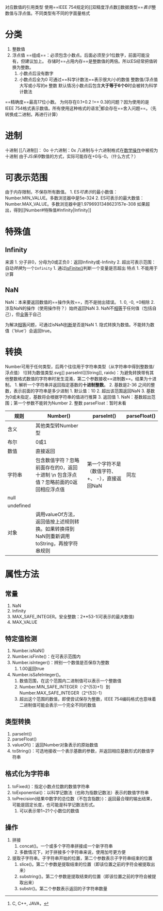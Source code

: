 对应数值的引用类型
使用==IEEE 754规定的[[双精度浮点数]]数据类型==*表示*整数值与浮点值。不同类型有不同的字面量格式

# 分类
1. 整数值
2. 浮点值
==组成==：必须包含小数点。后面必须至少1位数字，前面可能没有，但建议加上。
存储时==占用内存==是整数值的两倍。所以ES经常把值转换为整数。
	1. 小数点后没有数字
	2. 小数点后全为0
可通过==科学计数法==表示很大/小的数值
	整数值/浮点值 大写或小写的e 整数
默认情况小数点后包含**大于等于6个0**时会被转为科学计数法

==精确度==最高17位小数。
为何存在0.1+0.2  !== 0.3的问题？因为使用的是IEEE 754格式表示数值。所有使用这种格式的语言[^1]都会存在==舍入问题==。（先转换成二进制，再进行计算）
# 进制
十进制
[[八进制]]： 0o
十六进制：0x
	八进制与十六进制格式在<u>数学操作</u>中被视为十进制
由于JS*保存*数值的方式，实际可能存在+0与-0。（什么方式？）
# 可表示范围
由于内存限制，不保存所有数值。
	1. ES*可表示*的最小数值：Number.MIN_VALUE。多数浏览器中是5e-324
	2. ES可表示的最大数值：Number.MAX_VALUE。多数浏览器中是1.9796931348623157e-308
如果超出，得到[[Number#特殊值#Infinity|Infinity]] 
# 特殊值
## Infinity
来源
	1. 分子非0，分母为0或正负0：返回Infinity或-Infinity
	2. 超出可表示范围：自动*转换*为一个`Infinity` 
		1. 通过<u>isFinite()</u>判断一个变量是否超出
特点
	1. 不能用于计算
## NaN
NaN：本来要返回数值的==操作失败==，而不是抛出错误。
	1.  0, -0, +0相除
	2. 涉及NaN的操作（使用操作符？）始终返回NaN
	3. NaN不<u>相等</u>于任何值（包括自己），但<u>全等</u>于自己

为解决<u>相等</u>问题，可通过isNaN<u>判断</u>是否是NaN
	1. 隐式转换为数值。不能转为数值（'blue'）会返回true。
# 转换
Number可用于任何类型，后两个往往用于字符串类型（从字符串中得到整数值/浮点值）
![[转为数值类型.svg]]
parseInt([[String]], raidx)：为避免转换带有其他整数格式数值的字符串时发生混淆，第二个参数接收==进制数==。结果为十进制。
	1. 解析一个字符串并返回指定基数的**十进制整数**。
	2. 基数是2-36 之间的整数，表示前面的字符串是多少进制
		1. 默认值：10
		2. 超出该范围返回NaN
		3. 基数为0或未指定，基数将会根据字符串的值进行推算
	3. 返回值
		1. NaN：基数超出范围；第一个参数不能转为Number
		2. 整数
parseFloat：暂时未看

| 规则 | Number() | parseInt() | parseFloat() |
| --- | --- | --- | --- |
| 含义 | 其他类型转Number型 |  |  |
| 布尔 | 0或1 |  |  |
| 数值 | 直接返回 |  |  |
| 字符串 | 包含数值字符？忽略前面存在的0，返回十进制  \n 包含浮点值？忽略前面的0返回相应浮点值 | 第一个字符不是（数值字符、+、 -），直接返回NaN | 同左 |
| null |  |  |  |
| undefined |  |  |  |
| 对象 | 调用valueOf方法，返回值按上述规则转换。如果转换得到NaN则重新调用toString，再按字符串规则 |  |  |
# 属性方法
## 常量
1. NaN
2. Infinity
3. MAX_SAFE_INTEGER。安全整数：2\*\*53-1(可表示的最大数值)
4. MAX_VALUE
## 特定值检测
1. Number.isNaN()
2. Number.isFinite()：在可表示范围内
3. Number.isInteger()：辨别一个数值是否保存为整数
	1. 1.00返回true
4. Number.isSafeInteger()。
	1. 数值范围，在这个范围内二进制值可以表示一个整数值
	2. Number.MIN_SAFE_INTEGER（-2^{53}+1）到Number.MAX_SAFE_INTEGER（2^{53}-1）
	3. 超出这个范围的数值，即使尝试保存为整数，IEEE 754编码格式也意味着二进制值可能会表示一个完全不同的数值
## 类型转换
1. parseInt()
2. parseFloat()
3. valueOf()：返回Number对象表示的原始数值
4. toString()：可选地接收一个表示基数的参数，并返回相应基数形式的数值字符串
## 格式化为字符串
1. toFixed()：指定小数点位数的数值字符串
2. toExponential()：以科学记数法（也称为指数记数法）表示的数值字符串
3. toPrecision(结果中数字的总位数（不包含指数）)：返回最合理的输出结果，可能是固定长度，也可能是科学记数法形式。
	1. 可以表示带1~21个小数位的数值
## 操作
1. 拼接
	1. concat()。一个或多个字符串拼接成一个新字符串
	2. 多数情况下，对于拼接多个字符串来说，使用加号更方便
2. 提取子字符串。子字符串开始的位置，第二个参数表示子字符串结束的位置
	1. slice()。第二个参数是提取结束的位置（即该位置之前的字符会被提取出来）
	3. substring()。第二个参数是提取结束的位置（即该位置之前的字符会被提取出来）
	2. substr()。第二个参数表示返回的子字符串数量

[^1]: C, C++, JAVA，
